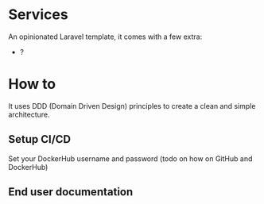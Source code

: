 # Services

An opinionated Laravel template, it comes with a few extra:

* ?

# How to

It uses DDD (Domain Driven Design) principles to create a clean and simple architecture.

## Setup CI/CD

Set your DockerHub username and password (todo on how on GitHub and DockerHub)

## End user documentation
